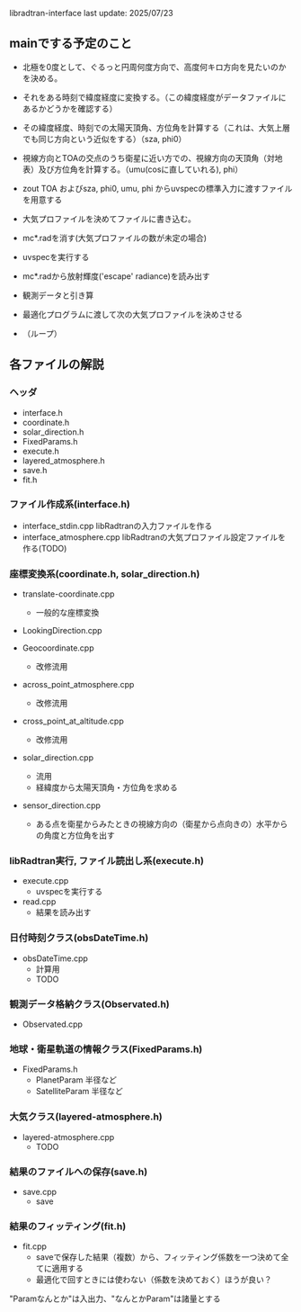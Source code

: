 libradtran-interface
last update: 2025/07/23


## mainでする予定のこと
- 北極を0度として、ぐるっと円周何度方向で、高度何キロ方向を見たいのかを決める。
- それをある時刻で緯度経度に変換する。（この緯度経度がデータファイルにあるかどうかを確認する）
- その緯度経度、時刻での太陽天頂角、方位角を計算する（これは、大気上層でも同じ方向という近似をする）（sza, phi0）
- 視線方向とTOAの交点のうち衛星に近い方での、視線方向の天頂角（対地表）及び方位角を計算する。（umu(cosに直していれる), phi）
 
- zout TOA およびsza, phi0, umu, phi からuvspecの標準入力に渡すファイルを用意する
 
- 大気プロファイルを決めてファイルに書き込む。
- mc*.radを消す(大気プロファイルの数が未定の場合)
 
- uvspecを実行する
- mc*.radから放射輝度('escape' radiance)を読み出す
- 観測データと引き算
- 最適化プログラムに渡して次の大気プロファイルを決めさせる
- （ループ）


## 各ファイルの解説
### ヘッダ
- interface.h
- coordinate.h
- solar_direction.h
- FixedParams.h
- execute.h
- layered_atmosphere.h
- save.h
- fit.h

### ファイル作成系(interface.h)
- interface_stdin.cpp	libRadtranの入力ファイルを作る
- interface_atmosphere.cpp	libRadtranの大気プロファイル設定ファイルを作る(TODO)

### 座標変換系(coordinate.h, solar_direction.h)
- translate-coordinate.cpp
	- 一般的な座標変換

- LookingDirection.cpp
- Geocoordinate.cpp
	- 改修流用
- across_point_atmosphere.cpp
	- 改修流用
- cross_point_at_altitude.cpp
	- 改修流用
- solar_direction.cpp
	- 流用
	- 経緯度から太陽天頂角・方位角を求める
- sensor_direction.cpp
	- ある点を衛星からみたときの視線方向の（衛星から点向きの）水平からの角度と方位角を出す

### libRadtran実行, ファイル読出し系(execute.h)
- execute.cpp
	- uvspecを実行する
- read.cpp
	- 結果を読み出す

### 日付時刻クラス(obsDateTime.h)
- obsDateTime.cpp
	- 計算用
	- TODO

### 観測データ格納クラス(Observated.h)
- Observated.cpp

### 地球・衛星軌道の情報クラス(FixedParams.h)
- FixedParams.h
	- PlanetParam 半径など
	- SatelliteParam 半径など

### 大気クラス(layered-atmosphere.h)
- layered-atmosphere.cpp
	- TODO

### 結果のファイルへの保存(save.h)
- save.cpp
	- save

### 結果のフィッティング(fit.h)
- fit.cpp
	- saveで保存した結果（複数）から、フィッティング係数を一つ決めて全てに適用する
	- 最適化で回すときには使わない（係数を決めておく）ほうが良い？

"Paramなんとか"は入出力、"なんとかParam"は諸量とする
